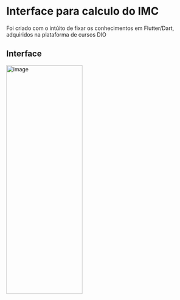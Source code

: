 <h1> Interface para calculo do IMC </h1>
    <p>Foi criado com o intúito de fixar os conhecimentos em Flutter/Dart, adquiridos na plataforma de cursos DIO</p>

<h2>Interface</h2> 
<img width="200" height="600" alt="image" src="https://github.com/user-attachments/assets/d05afb9b-feeb-4739-97aa-98a5b5afd467" />

